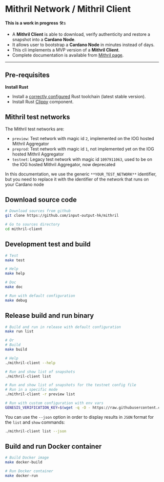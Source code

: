 # Mithril Network / Mithril Client

**This is a work in progress** :hammer_and_wrench:s

* A **Mithril Client** is able to download, verify authenticity and restore a snapshot into a **Cardano Node**.
* It allows user to bootstrap a **Cardano Node** in minutes instead of days.
* This cli implements a MVP version of a **Mithril Client**.
* Complete documentation is available from [Mithril page](https://mithril.network/doc/).

---

## Pre-requisites

**Install Rust**

* Install a [correctly configured](https://www.rust-lang.org/learn/get-started) Rust toolchain (latest stable version).
* Install Rust [Clippy](https://github.com/rust-lang/rust-clippy) component.

## Mithril test networks

The Mithril test networks are:

* `preview`: Test network with magic id `2`, implemented on the IOG hosted Mithril Aggregator
* `preprod`: Test network with magic id `1`, not implemented yet on the IOG hosted Mithril Aggregator
* `testnet`: Legacy test network with magic id `1097911063`, used to be on the IOG hosted Mithril Aggregator, now deprecated

In this documentation, we use the generic `**YOUR_TEST_NETWORK**` identifier, but you need to replace it with the identifier of the network that runs on your Cardano node

## Download source code

```bash
# Download sources from github
git clone https://github.com/input-output-hk/mithril

# Go to sources directory
cd mithril-client
```

## Development test and build

```bash
# Test
make test

# Help
make help

# Doc
make doc

# Run with default configuration
make debug
```

## Release build and run binary

```bash
# Build and run in release with default configuration
make run list

# Or
# Build
make build

# Help
./mithril-client --help

# Run and show list of snapshots
./mithril-client list

# Run and show list of snapshots for the testnet config file
# Run in a specific mode
./mithril-client -r preview list

# Run with custom configuration with env vars
GENESIS_VERIFICATION_KEY=$(wget -q -O - https://raw.githubusercontent.com/input-output-hk/mithril/main/TEST_ONLY_genesis.vkey) NETWORK=**YOUR_TEST_NETWORK** AGGREGATOR_ENDPOINT=https://aggregator.api.mithril.network/aggregator ./mithril-client
```

You can use the `--json` option in order to display results in `JSON` format for the `list` and `show` commands:

```bash
./mithril-client list --json
```

## Build and run Docker container

```bash
# Build Docker image
make docker-build

# Run Docker container
make docker-run
```
